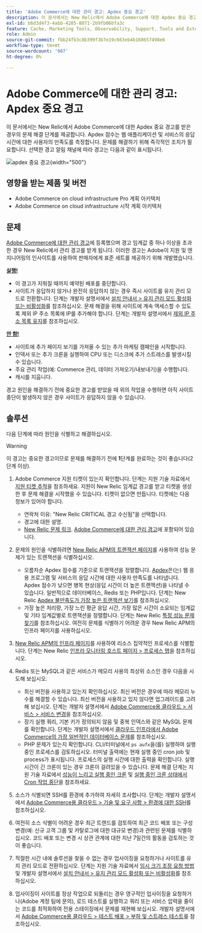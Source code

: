 ```yaml
---
title: 'Adobe Commerce에 대한 관리 경고: Apdex 중요 경고'
description: 이 문서에서는 New Relic에서 Adobe Commerce에 대한 Apdex 중요 경고를 받은 경우의 문제 해결 단계를 제공합니다. Apdex 점수는 웹 애플리케이션 및 서비스의 응답 시간에 대한 사용자의 만족도를 측정합니다. 문제를 해결하기 위해 즉각적인 조치가 필요합니다. 선택한 경고 알림 채널에 따라 경고는 다음과 같이 표시됩니다.
exl-id: b6d3d4f3-4abb-4285-8071-2b9fb06bfa3c
feature: Cache, Marketing Tools, Observability, Support, Tools and External Services
role: Admin
source-git-commit: fbb24fb3c8b399f3b7e19c663eb4b168657498e6
workflow-type: tm+mt
source-wordcount: '987'
ht-degree: 0%

---
```


# Adobe Commerce에 대한 관리 경고: Apdex 중요 경고

이 문서에서는 New Relic에서 Adobe Commerce에 대한 Apdex 중요 경고를 받은 경우의 문제 해결 단계를 제공합니다. Apdex 점수는 웹 애플리케이션 및 서비스의 응답 시간에 대한 사용자의 만족도를 측정합니다. 문제를 해결하기 위해 즉각적인 조치가 필요합니다. 선택한 경고 알림 채널에 따라 경고는 다음과 같이 표시됩니다.

![apdex 중요 경고](assets/apdex-critical-magento-managed.png){width="500"}

## 영향을 받는 제품 및 버전

* Adobe Commerce on cloud infrastructure Pro 계획 아키텍처
* Adobe Commerce on cloud infrastructure 시작 계획 아키텍처

## 문제

[Adobe Commerce에 대한 관리 경고](/help/support-tools/managed-alerts-for-adobe-commerce/managed-alerts-for-magento-commerce.md)에 등록했으며 경고 임계값 중 하나 이상을 초과한 경우 New Relic에서 관리 경고를 받게 됩니다. 이러한 경고는 Adobe이 지원 및 엔지니어링의 인사이트를 사용하여 판매자에게 표준 세트를 제공하기 위해 개발했습니다.

<u> **실행!** </u>

* 이 경고가 지워질 때까지 예약된 배포를 중단합니다.
* 사이트가 응답하지 않거나 완전히 응답하지 않는 경우 즉시 사이트를 유지 관리 모드로 전환합니다. 단계는 개발자 설명서에서 [설치 안내서 > 유지 관리 모드 활성화 또는 비활성화](https://devdocs.magento.com/guides/v2.4/install-gde/install/cli/install-cli-subcommands-maint.html?itm_source=devdocs&amp;itm_medium=search_page&amp;itm_campaign=federated_search&amp;itm_term=mainten)를 참조하십시오. 문제 해결을 위해 사이트에 계속 액세스할 수 있도록 제외 IP 주소 목록에 IP를 추가해야 합니다. 단계는 개발자 설명서에서 [제외 IP 주소 목록 유지](https://devdocs.magento.com/guides/v2.4/install-gde/install/cli/install-cli-subcommands-maint.html?itm_source=devdocs&amp;itm_medium=search_page&amp;itm_campaign=federated_search&amp;itm_term=mainten#instgde-cli-maint-exempt)를 참조하십시오.

<u>**안 함!**</u>

* 사이트에 추가 페이지 보기를 가져올 수 있는 추가 마케팅 캠페인을 시작합니다.
* 인덱서 또는 추가 크론을 실행하여 CPU 또는 디스크에 추가 스트레스를 발생시킬 수 있습니다.
* 주요 관리 작업(예: Commerce 관리, 데이터 가져오기/내보내기)을 수행합니다.
* 캐시를 지웁니다.

경고 원인을 해결하기 전에 중요한 경고를 받았을 때 위의 작업을 수행하면 아직 사이트 중단이 발생하지 않은 경우 사이트가 응답하지 않을 수 있습니다.

## 솔루션

다음 단계에 따라 원인을 식별하고 해결하십시오.

>[!WARNING]
>
>이 경고는 중요한 경고이므로 문제를 해결하기 전에 **1**&#x200B;단계를 완료하는 것이 좋습니다(2단계 이상).

1. Adobe Commerce 지원 티켓이 있는지 확인합니다. 단계는 지원 기술 자료에서 [지원 티켓 추적](/help/help-center-guide/help-center/magento-help-center-user-guide.md#track-tickets)을 참조하세요. 지원이 New Relic 임계값 경고를 받고 티켓을 생성한 후 문제 해결을 시작했을 수 있습니다. 티켓이 없으면 만듭니다. 티켓에는 다음 정보가 있어야 합니다.
   * 연락처 이유: &quot;New Relic CRITICAL 경고 수신됨&quot;을 선택합니다.
   * 경고에 대한 설명.
   * [New Relic 문제 링크](https://docs.newrelic.com/docs/alerts-applied-intelligence/new-relic-alerts/alert-incidents/view-violation-event-details-incidents). [Adobe Commerce에 대한 관리 경고](/help/support-tools/managed-alerts-for-adobe-commerce/managed-alerts-for-magento-commerce.md)에 포함되어 있습니다.
1. 문제의 원인을 식별하려면 [New Relic APM의 트랜잭션 페이지](https://docs.newrelic.com/docs/apm/applications-menu/monitoring/transactions-page-find-specific-performance-problems)를 사용하여 성능 문제가 있는 트랜잭션을 식별하십시오.
   * 오름차순 Apdex 점수를 기준으로 트랜잭션을 정렬합니다. [Apdex](https://docs.newrelic.com/docs/apm/new-relic-apm/apdex/apdex-measure-user-satisfaction)은(는) 웹 응용 프로그램 및 서비스의 응답 시간에 대한 사용자 만족도를 나타냅니다. Apdex 점수가 낮으면 병목 현상(응답 시간이 더 높은 트랜잭션)을 나타낼 수 있습니다. 일반적으로 데이터베이스, Redis 또는 PHP입니다. 단계는 New Relic [Apdex 불만족도가 가장 높은 트랜잭션 보기](https://docs.newrelic.com/docs/apm/new-relic-apm/apdex/apdex-measure-user-satisfaction/#dissatisfaction)를 참조하십시오.
   * 가장 높은 처리량, 가장 느린 평균 응답 시간, 가장 많은 시간이 소요되는 임계값 및 기타 임계값별로 트랜잭션을 정렬합니다. 단계는 New Relic [특정 성능 문제 찾기](https://docs.newrelic.com/docs/apm/applications-menu/monitoring/transactions-page-find-specific-performance-problems)를 참조하십시오. 여전히 문제를 식별하기 어려운 경우 New Relic APM의 인프라 페이지를 사용하십시오.
1. [New Relic APM의 인프라 페이지](https://docs.newrelic.com/docs/infrastructure/infrastructure-ui-pages/infra-hosts-ui-page/)를 사용하여 리소스 집약적인 프로세스를 식별합니다. 단계는 New Relic [인프라 모니터링 호스트 페이지 > 프로세스 탭](https://docs.newrelic.com/docs/infrastructure/infrastructure-ui-pages/infra-hosts-ui-page/#processes)을 참조하십시오.
1. Redis 또는 MySQL과 같은 서비스가 메모리 사용의 최상위 소스인 경우 다음을 시도해 보십시오.
   * 최신 버전을 사용하고 있는지 확인하십시오. 최신 버전은 경우에 따라 메모리 누수를 해결할 수 있습니다. 최신 버전을 사용하고 있지 않다면 업그레이드를 고려해 보십시오. 단계는 개발자 설명서에서 [Adobe Commerce용 클라우드 > 서비스 > 서비스 변경](https://experienceleague.adobe.com/docs/commerce-cloud-service/user-guide/configure/service/services-yaml.html)을 참조하십시오.
   * 장기 실행 쿼리, 기본 키가 정의되지 않음 및 중복 인덱스와 같은 MySQL 문제를 확인합니다. 단계는 개발자 설명서에서 [클라우드 인프라에서 Adobe Commerce의 가장 일반적인 데이터베이스 문제](https://experienceleague.adobe.com/docs/commerce-operations/implementation-playbook/best-practices/maintenance/resolve-database-performance-issues.html)를 참조하십시오.
   * PHP 문제가 있는지 확인합니다. CLI/터미널에서 `ps aufx`을(를) 실행하여 실행 중인 프로세스를 검토하십시오. 터미널 출력에는 현재 실행 중인 cron job 및 process가 표시됩니다. 프로세스의 실행 시간에 대한 출력을 확인합니다. 실행 시간이 긴 크론이 있는 경우 크론이 걸려있을 수 있습니다. 문제 해결 단계는 지원 기술 자료에서 [성능이 느리고 실행 중인 크론](/help/troubleshooting/miscellaneous/slow-performance-slow-and-long-running-crons.md) 및 [실행 중인 크론 상태에서 Cron 작업 중단](/help/troubleshooting/miscellaneous/cron-job-is-stuck-in-running-status.md)을 참조하세요.

1. 소스가 식별되면 SSH를 환경에 추가하여 자세히 조사합니다. 단계는 개발자 설명서에서 [Adobe Commerce용 클라우드 > 기술 및 요구 사항 > 환경에 대한 SSH](https://devdocs.magento.com/cloud/env/environments-ssh.html#ssh)를 참조하십시오.
1. 여전히 소스 식별이 어려운 경우 최근 트렌드를 검토하여 최근 코드 배포 또는 구성 변경(예: 신규 고객 그룹 및 카탈로그에 대한 대규모 변경)과 관련된 문제를 식별하십시오. 코드 배포 또는 변경 시 상관 관계에 대한 지난 7일간의 활동을 검토하는 것이 좋습니다.
1. 적절한 시간 내에 솔루션을 찾을 수 없는 경우 업사이징을 요청하거나 사이트를 유지 관리 모드로 전환하십시오. 단계는 지원 기술 자료에서 [임시 크기 조정 요청 방법](/help/how-to/general/how-to-request-temporary-magento-upsize.md) 및 개발자 설명서에서 [설치 안내서 > 유지 관리 모드 활성화 또는 비활성화](https://devdocs.magento.com/guides/v2.4/install-gde/install/cli/install-cli-subcommands-maint.html?itm_source=devdocs&amp;itm_medium=search_page&amp;itm_campaign=federated_search&amp;itm_term=mainten)를 참조하십시오.
1. 업사이징이 사이트를 정상 작업으로 되돌리는 경우 영구적인 업사이징을 요청하거나(Adobe 계정 팀에 문의), 로드 테스트를 실행하고 쿼리 또는 서비스 압력을 줄이는 코드를 최적화하여 전용 스테이징에서 문제를 재현해 보십시오. 개발자 설명서에서 [Adobe Commerce용 클라우드 > 테스트 배포 > 부하 및 스트레스 테스트](https://devdocs.magento.com/cloud/live/stage-prod-test.html#loadtest)를 참조하십시오.

